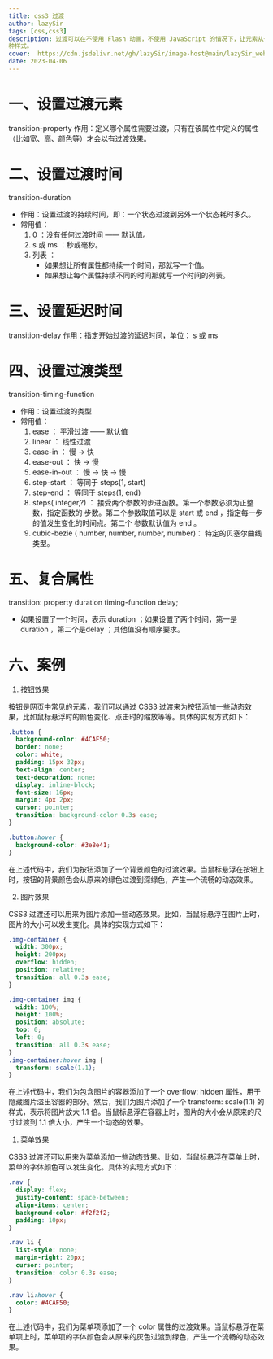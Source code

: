 ```yaml
---
title: css3 过渡
author: lazySir
tags: [css,css3]
description: 过渡可以在不使用 Flash 动画，不使用 JavaScript 的情况下，让元素从一种样式，平滑过渡为另一
种样式。
cover:  https://cdn.jsdelivr.net/gh/lazySir/image-host@main/lazySir_website/blog/css/css图片.png
date: 2023-04-06
---
```


# 一、设置过渡元素
transition-property
作用：定义哪个属性需要过渡，只有在该属性中定义的属性（比如宽、高、颜色等）才会以有过渡效果。

# 二、设置过渡时间
transition-duration
- 作用：设置过渡的持续时间，即：一个状态过渡到另外一个状态耗时多久。
- 常用值：
	1. 0 ：没有任何过渡时间 —— 默认值。
	2. s 或 ms ：秒或毫秒。
	3. 列表 ：
		- 如果想让所有属性都持续一个时间，那就写一个值。
		- 如果想让每个属性持续不同的时间那就写一个时间的列表。
# 三、设置延迟时间
 transition-delay
 作用：指定开始过渡的延迟时间，单位： s 或 ms
# 四、设置过渡类型
transition-timing-function

- 作用：设置过渡的类型
- 常用值：
	1. ease ： 平滑过渡 —— 默认值
	2. linear ： 线性过渡
	3. ease-in ： 慢 → 快
	4. ease-out ： 快 → 慢
	5. ease-in-out ： 慢 → 快 → 慢
	6. step-start ： 等同于 steps(1, start)
	7. step-end ： 等同于 steps(1, end)
	8. steps( integer,?) ： 接受两个参数的步进函数。第一个参数必须为正整数，指定函数的
步数。第二个参数取值可以是 start 或 end ，指定每一步的值发生变化的时间点。第二个
参数默认值为 end 。
	9. cubic-bezie ( number, number, number, number)： 特定的贝塞尔曲线类型。

#  五、复合属性
transition: property duration timing-function delay;
- 如果设置了一个时间，表示 duration ；如果设置了两个时间，第一是 duration ，第二个是delay ；其他值没有顺序要求。

# 六、案例
1. 按钮效果

按钮是网页中常见的元素，我们可以通过 CSS3 过渡来为按钮添加一些动态效果，比如鼠标悬浮时的颜色变化、点击时的缩放等等。具体的实现方式如下：

```css
.button {
  background-color: #4CAF50;
  border: none;
  color: white;
  padding: 15px 32px;
  text-align: center;
  text-decoration: none;
  display: inline-block;
  font-size: 16px;
  margin: 4px 2px;
  cursor: pointer;
  transition: background-color 0.3s ease;
}

.button:hover {
  background-color: #3e8e41;
}
```

在上述代码中，我们为按钮添加了一个背景颜色的过渡效果。当鼠标悬浮在按钮上时，按钮的背景颜色会从原来的绿色过渡到深绿色，产生一个流畅的动态效果。

2. 图片效果

CSS3 过渡还可以用来为图片添加一些动态效果。比如，当鼠标悬浮在图片上时，图片的大小可以发生变化。具体的实现方式如下：

```css
.img-container {
  width: 300px;
  height: 200px;
  overflow: hidden;
  position: relative;
  transition: all 0.3s ease;
}

.img-container img {
  width: 100%;
  height: 100%;
  position: absolute;
  top: 0;
  left: 0;
  transition: all 0.3s ease;
}
.img-container:hover img {
  transform: scale(1.1);
}
```

在上述代码中，我们为包含图片的容器添加了一个 overflow: hidden 属性，用于隐藏图片溢出容器的部分。然后，我们为图片添加了一个 transform: scale(1.1) 的样式，表示将图片放大 1.1 倍。当鼠标悬浮在容器上时，图片的大小会从原来的尺寸过渡到 1.1 倍大小，产生一个动态的效果。

1. 菜单效果

CSS3 过渡还可以用来为菜单添加一些动态效果。比如，当鼠标悬浮在菜单上时，菜单的字体颜色可以发生变化。具体的实现方式如下：

```css
.nav {
  display: flex;
  justify-content: space-between;
  align-items: center;
  background-color: #f2f2f2;
  padding: 10px;
}

.nav li {
  list-style: none;
  margin-right: 20px;
  cursor: pointer;
  transition: color 0.3s ease;
}

.nav li:hover {
  color: #4CAF50;
}
```

在上述代码中，我们为菜单项添加了一个 color 属性的过渡效果。当鼠标悬浮在菜单项上时，菜单项的字体颜色会从原来的灰色过渡到绿色，产生一个流畅的动态效果。